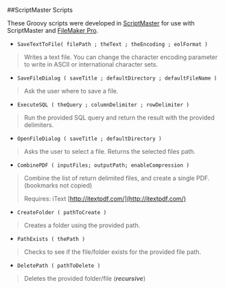 ##ScriptMaster Scripts

These Groovy scripts were developed in [ScriptMaster](http://www.360works.com/scriptmaster/) for use with ScriptMaster and [FileMaker Pro](http://www.filemaker.com/).

* `SaveTextToFile( filePath ; theText ; theEncoding ; eolFormat )`
>Writes a text file. You can change the character encoding parameter to write in ASCII or international character sets.

* `SaveFileDialog ( saveTitle ; defaultDirectory ; defaultFileName )`
>Ask the user where to save a file. 

* `ExecuteSQL ( theQuery ; columnDelimiter ; rowDelimiter )`
>Run the provided SQL query and return the result with the provided delimiters.

* `OpenFileDialog ( saveTitle ; defaultDirectory )`
>Asks the user to select a file. Returns the selected files path.

* `CombinePDF ( inputFiles; outputPath; enableCompression )`
>Combine the list of return delimited files, and create a single PDF. (bookmarks not copied)
>
>Requires: iText [http://itextpdf.com/](http://itextpdf.com/)

* `CreateFolder ( pathToCreate )`
>Creates a folder using the provided path.

* `PathExists ( thePath )`
>Checks to see if the file/folder exists for the provided file path.

* `DeletePath ( pathToDelete )`
>Deletes the provided folder/file (***recursive***)